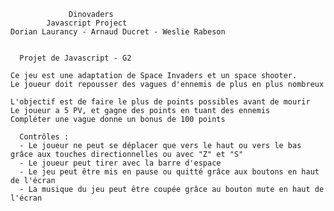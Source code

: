                  Dinovaders                      
            Javascript Project                 
    Dorian Laurancy - Arnaud Ducret - Weslie Rabeson 


      Projet de Javascript - G2

    Ce jeu est une adaptation de Space Invaders et un space shooter.
    Le joueur doit repousser des vagues d'ennemis de plus en plus nombreux

    L'objectif est de faire le plus de points possibles avant de mourir
    Le joueur a 5 PV, et gagne des points en tuant des ennemis
    Compléter une vague donne un bonus de 100 points

      Contrôles :
      - Le joueur ne peut se déplacer que vers le haut ou vers le bas grâce aux touches directionnelles ou avec "Z" et "S"     
      - Le joueur peut tirer avec la barre d'espace
      - Le jeu peut être mis en pause ou quitté grâce aux boutons en haut de l'écran
      - La musique du jeu peut être coupée grâce au bouton mute en haut de l'écran
